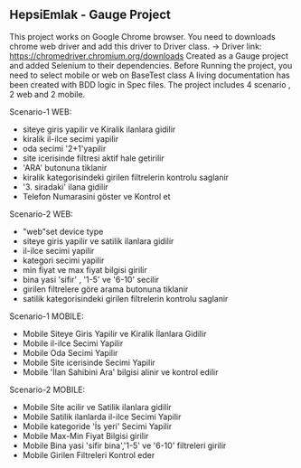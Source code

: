HepsiEmlak - Gauge Project
--------------------------------------------

This project works on Google Chrome browser.
You need to downloads chrome web driver and add this driver to Driver class. -> Driver link: https://chromedriver.chromium.org/downloads
Created as a Gauge project and added Selenium to their dependencies.
Before Running the project, you need to select mobile or web on BaseTest class
A living documentation has been created with BDD logic in Spec files.
The project includes 4 scenario , 2 web and 2 mobile.


Scenario-1 WEB:

* siteye giris yapilir ve Kiralik ilanlara gidilir
* kiralik il-ilce secimi yapilir
* oda secimi '2+1'yapilir
* site icerisinde filtresi aktif hale getirilir
* 'ARA' butonuna tiklanir
* kiralik kategorisindeki girilen filtrelerin kontrolu saglanir
* '3. siradaki' ilana gidilir
* Telefon Numarasini göster ve Kontrol et

Scenario-2 WEB:

* "web"set device type
* siteye giris yapilir ve satilik ilanlara gidilir
* il-ilce secimi yapilir
* kategori secimi yapilir
* min fiyat ve max fiyat bilgisi girilir
* bina yasi 'sifir' , '1-5' ve '6-10' secilir
* girilen filtrelere göre arama butonuna tiklanir
* satilik kategorisindeki girilen filtrelerin kontrolu saglanir


Scenario-1 MOBILE:

* Mobile Siteye Giris Yapilir ve Kiralik İlanlara Gidilir
* Mobile il-ilce Secimi Yapilir
* Mobile Oda Secimi Yapilir
* Mobile Site icerisinde Secimi Yapilir
* Mobile 'İlan Sahibini Ara' bilgisi alinir ve kontrol edilir


Scenario-2 MOBILE:

* Mobile Site acilir ve Satilik ilanlara gidilir
* Mobile Satilik ilanlarda il-ilce Secimi Yapilir
* Mobile kategoride 'İs yeri' Secimi Yapilir
* Mobile Max-Min Fiyat Bilgisi girilir
* Mobile Bina yasi 'sifir bina','1-5' ve '6-10' filtreleri girilir
* Mobile Girilen Filtreleri Kontrol eder

